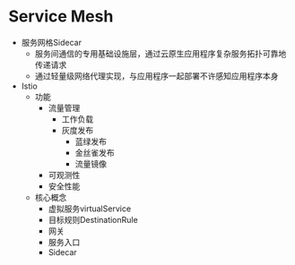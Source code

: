 # Service Mesh
- 服务网格Sidecar
    - 服务间通信的专用基础设施层，通过云原生应用程序复杂服务拓扑可靠地传递请求
    - 通过轻量级网络代理实现，与应用程序一起部署不许感知应用程序本身
- Istio
  - 功能
    - 流量管理
      - 工作负载
      - 灰度发布
        - 蓝绿发布
        - 金丝雀发布
        - 流量镜像
    - 可观测性
    - 安全性能
  - 核心概念
    - 虚拟服务virtualService
    - 目标规则DestinationRule
    - 网关
    - 服务入口
    - Sidecar